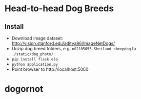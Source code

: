 # Head-to-head Dog Breeds

## Install

* Download image dataset: http://vision.stanford.edu/aditya86/ImageNetDogs/
* Unzip dog breed folders, e.g. `n02105855-Shetland_sheepdog` to `./static/dog_photo/`
* `pip install flask elo`
* `python application.py`
* Point browser to http://localhost:5000
# dogornot
